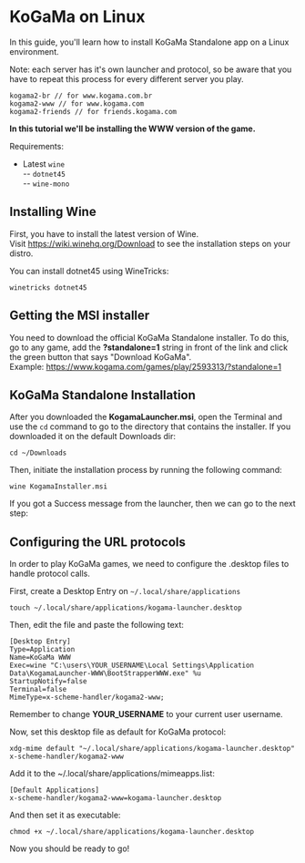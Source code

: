 # KoGaMa on Linux
In this guide, you'll learn how to install KoGaMa Standalone app on a Linux environment.

Note: each server has it's own launcher and protocol, so be aware that you have to repeat this process for every different server you play.

```
kogama2-br // for www.kogama.com.br
kogama2-www // for www.kogama.com
kogama2-friends // for friends.kogama.com
```

**In this tutorial we'll be installing the WWW version of the game.**

Requirements:
- Latest ```wine```   
-- ```dotnet45```  
-- ```wine-mono```  

## Installing Wine
First, you have to install the latest version of Wine.  
Visit https://wiki.winehq.org/Download to see the installation steps on your distro.

You can install dotnet45 using WineTricks:
```
winetricks dotnet45
```

## Getting the MSI installer
You need to download the official KoGaMa Standalone installer.
To do this, go to any game, add the **?standalone=1** string in front of the link and click the green button that says "Download KoGaMa".  
Example: https://www.kogama.com/games/play/2593313/?standalone=1

## KoGaMa Standalone Installation
After you downloaded the **KogamaLauncher.msi**, open the Terminal and use the ```cd``` command to go to the directory that contains the installer. If you downloaded it on the default Downloads dir:  
```
cd ~/Downloads
```

Then, initiate the installation process by running the following command:  
```
wine KogamaInstaller.msi
```

If you got a Success message from the launcher, then we can go to the next step:

##  Configuring the URL protocols
In order to play KoGaMa games, we need to configure the .desktop files to handle protocol calls.

First, create a Desktop Entry on ```~/.local/share/applications```
```
touch ~/.local/share/applications/kogama-launcher.desktop
```

Then, edit the file and paste the following text:

```
[Desktop Entry]
Type=Application
Name=KoGaMa WWW
Exec=wine "C:\users\YOUR_USERNAME\Local Settings\Application Data\KogamaLauncher-WWW\BootStrapperWWW.exe" %u
StartupNotify=false
Terminal=false
MimeType=x-scheme-handler/kogama2-www;
```

Remember to change **YOUR_USERNAME** to your current user username.

Now, set this desktop file as default for KoGaMa protocol:

```
xdg-mime default "~/.local/share/applications/kogama-launcher.desktop" x-scheme-handler/kogama2-www
```

Add it to the ~/.local/share/applications/mimeapps.list:

```
[Default Applications]
x-scheme-handler/kogama2-www=kogama-launcher.desktop
```

And then set it as executable:

```
chmod +x ~/.local/share/applications/kogama-launcher.desktop
```

Now you should be ready to go!
